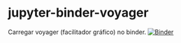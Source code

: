 # jupyter-binder-voyager
Carregar voyager (facilitador gráfico) no binder.
[![Binder](https://mybinder.org/badge_logo.svg)](https://mybinder.org/v2/gh/odairjosebellini/jupyter-binder-voyager/HEAD)
